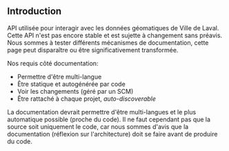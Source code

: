 ## Introduction

API utilisée pour interagir avec les données géomatiques de Ville de Laval.
Cette API n'est pas encore stable et est sujette à changement sans préavis.
Nous sommes à tester différents mécanismes de documentation, cette page
peut disparaître ou être significativement transformée.

Nos requis côté documentation:
- Permettre d'être multi-langue
- Être statique et autogénérée par code
- Voir les changements (géré par un SCM)
- Être rattaché à chaque projet, *auto-discoverable*

La documentation devrait permettre d'être multi-langues et le plus
automatique possible (proche du code). Il ne faut cependant pas
que la source soit uniquement le code, car nous sommes d'avis que la
documentation (réflexion sur l'architecture) doit se faire avant de
produire du code.